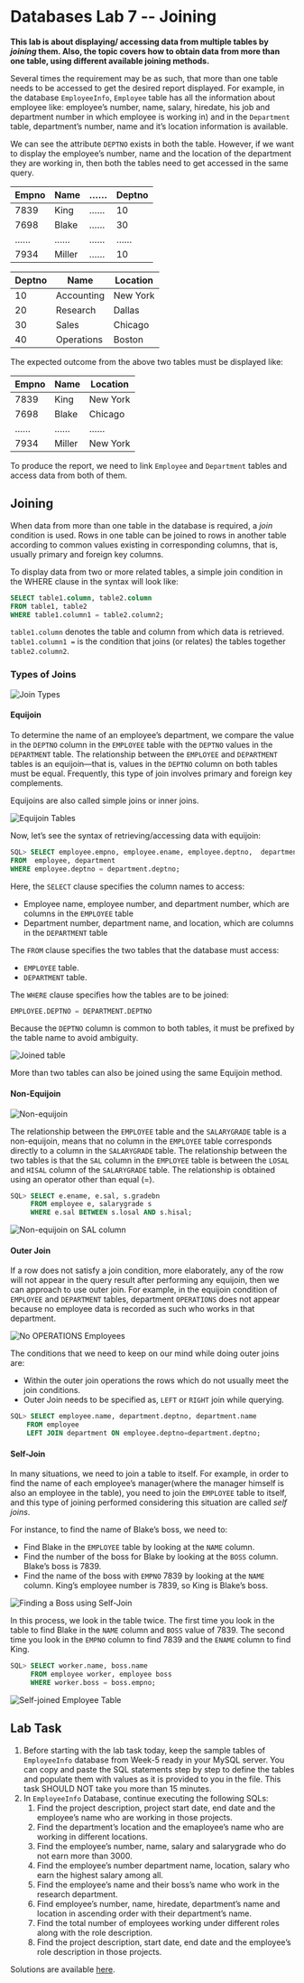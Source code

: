 # Databases Lab 7 -- Joining

**This lab is about displaying/ accessing data from multiple tables by *joining* them. Also, the topic covers how to obtain data from more than one table, using different available joining methods.**

Several times the requirement may be as such, that more than one table needs to be accessed to get the desired report displayed. For example, in the database `EmployeeInfo`, `Employee` table has all the information about employee like: employee’s number, name, salary, hiredate, his job and department number in which employee is working in) and in the `Department` table, department’s number, name and it’s location information is available.

We can see the attribute `DEPTNO` exists in both the table. However, if we want to display the employee’s number, name and the location of the department they are working in, then both the tables need to get accessed in the same query.

| **Empno** | **Name** | **……** | **Deptno** |
| --------- | -------- | ------ | ---------- |
| 7839      | King     | ……     | 10         |
| 7698      | Blake    | ……     | 30         |
| ……        | ……       | ……     | ……         |
| 7934      | Miller   | ……     | 10         |

| **Deptno** | **Name**   | **Location** |
| ---------- | ---------- | ------------ |
| 10         | Accounting | New York     |
| 20         | Research   | Dallas       |
| 30         | Sales      | Chicago      |
| 40         | Operations | Boston       |

The expected outcome from the above two tables must be displayed like:

| **Empno** | **Name** | **Location** |
| --------- | -------- | ------------ |
| 7839      | King     | New York     |
| 7698      | Blake    | Chicago      |
| ……        | ……       | ……           |
| 7934      | Miller   | New York     |

To produce the  report, we need to link `Employee` and `Department` tables and access data  from both of them.

## Joining

When data from more than one table in the database is required, a *join* condition is used. Rows in one table can be joined to rows in another table according to common values existing in corresponding columns, that is, usually primary and foreign key columns. 

To display data from two or more related tables, a simple join condition in the WHERE clause in the syntax will look like:

```sql
SELECT table1.column, table2.column
FROM table1, table2
WHERE table1.column1 = table2.column2;
```

`table1.column`  denotes the table and column from which data is retrieved.  `table1.column1 =` is the condition that  joins (or relates) the tables together `table2.column2`.  

### Types of Joins

![Join Types](clip_image001.png)

#### Equijoin

To determine the name of an employee’s department, we compare the value in the `DEPTNO` column in the `EMPLOYEE` table with the `DEPTNO` values in the `DEPARTMENT` table. The relationship between the `EMPLOYEE` and `DEPARTMENT` tables is an equijoin—that is, values in the `DEPTNO` column on both tables must be equal. Frequently, this type of join involves primary and foreign key complements.

Equijoins are also called simple joins or inner joins.

![Equijoin Tables](clip_image002.png)

Now, let’s see the syntax of retrieving/accessing data with equijoin:

```sql
SQL> SELECT employee.empno, employee.ename, employee.deptno,  department.deptno, department.loc
FROM  employee, department
WHERE employee.deptno = department.deptno;
```

Here, the `SELECT` clause specifies the column names to access:

- Employee name, employee number, and department number, which are columns in the `EMPLOYEE` table
- Department number, department name, and location, which are columns in the `DEPARTMENT` table

The `FROM` clause specifies the two tables that the database must access:

- `EMPLOYEE` table.
- `DEPARTMENT` table.

The `WHERE` clause specifies how the tables are to be joined:

```sql
EMPLOYEE.DEPTNO = DEPARTMENT.DEPTNO
```

Because the `DEPTNO` column is common to both tables, it must be prefixed by the table name to avoid ambiguity. 

![Joined table](clip_image003.png)

 More than two tables can also be joined using  the same Equijoin method.  

#### Non-Equijoin

![Non-equijoin](clip_image004.png)

The relationship between the `EMPLOYEE` table and the `SALARYGRADE` table is a non-equijoin, means that no column in the `EMPLOYEE` table corresponds directly to a column in the `SALARYGRADE` table. The relationship between the two tables is that the `SAL` column in the `EMPLOYEE` table is between the `LOSAL` and `HISAL` column of the `SALARYGRADE` table. The relationship is obtained using an operator other than equal (=). 

```sql
SQL> SELECT e.ename, e.sal, s.gradebn
     FROM employee e, salarygrade s
     WHERE e.sal BETWEEN s.losal AND s.hisal; 
```

![Non-equijoin on SAL column](clip_image005.png)

#### Outer Join

If a row does not satisfy a join condition, more elaborately, any of the row will not appear in the query result after performing any equijoin, then we can approach to use outer join. For example, in the equijoin condition of `EMPLOYEE` and `DEPARTMENT` tables, department `OPERATIONS` does not appear because no employee data is recorded as such who works in that department.

![No OPERATIONS Employees](clip_image006.png)

The conditions that we need to keep on our mind while doing outer joins are:

- Within the outer join operations the rows which do not usually meet the join conditions.
- Outer Join needs to be specified as, `LEFT` or `RIGHT` join while querying.

 ```sql
SQL> SELECT employee.name, department.deptno, department.name 
     FROM employee
     LEFT JOIN department ON employee.deptno=department.deptno;
 ```

#### Self-Join

In many situations, we need to join a table to itself. For example, in order to find the name of each employee’s manager(where the manager himself is also an employee in the table), you need to join the `EMPLOYEE` table to itself, and this type of joining performed considering this situation are called *self joins*.

For instance, to find the name of Blake’s boss, we need to:

- Find Blake in the `EMPLOYEE` table by looking at the `NAME` column.
- Find the number of the boss for Blake by looking at the `BOSS` column. Blake’s boss is 7839.
- Find the name of the boss with `EMPNO` 7839 by looking at the `NAME` column. King’s employee number is 7839, so King is Blake’s boss. 

![Finding a Boss using Self-Join](clip_image007.png)

In this process, we look in the table twice. The first time you look in the table to find Blake in the `NAME` column and `BOSS` value of 7839. The second time you look in the `EMPNO` column to find 7839 and the `ENAME` column to find King.

```sql
SQL> SELECT worker.name, boss.name
     FROM employee worker, employee boss
     WHERE worker.boss = boss.empno;
```

![Self-joined Employee Table](clip_image008.png)

## Lab Task

1. Before starting with the lab task today, keep the sample tables of `EmployeeInfo` database from Week-5 ready in your MySQL server. You can copy and paste the SQL statements step by step to define the tables and populate them with values as it is provided to you in the file. This task SHOULD NOT take you more than 15 minutes.
2. In `EmployeeInfo` Database, continue executing the following SQLs:
   1. Find the project description, project start date, end date and the employee’s name who are working in those projects.
   2. Find the department’s location and the emaployee’s name who are working in different locations.
   3. Find the employee’s number, name, salary and salarygrade who do not earn more than 3000.
   4. Find the employee’s number department name, location, salary who earn the highest salary among all.
   5. Find the employee’s name and their boss’s name who work in the research department.
   6. Find employee’s number, name, hiredate, department’s name and location in ascending order with their department’s name.
   7. Find the total number of employees working under different roles along with the role description.
   8. Find the project description, start date, end date and the employee’s role description in those projects.

Solutions are available [here](solution).

 